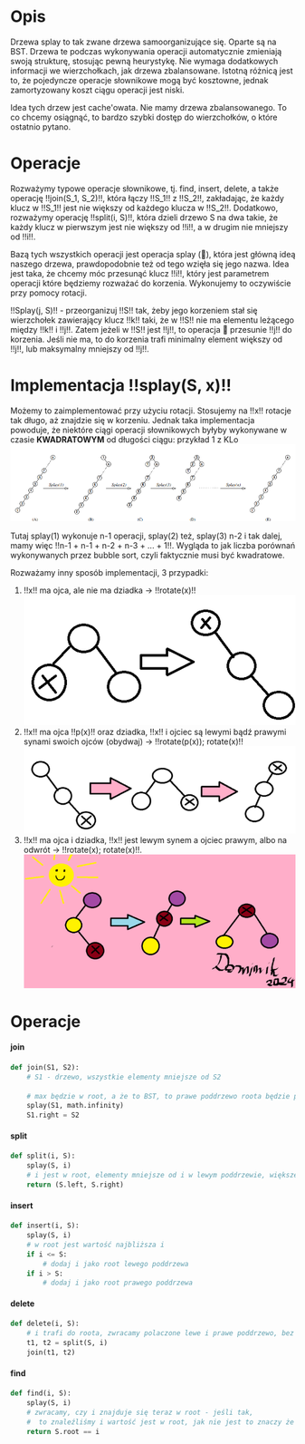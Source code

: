 # Opis

Drzewa splay to tak zwane drzewa samoorganizujące się. Oparte są na BST. Drzewa te podczas wykonywania operacji automatycznie zmieniają swoją strukturę, stosując pewną heurystykę. Nie wymaga dodatkowych informacji we wierzchołkach, jak drzewa zbalansowane. Istotną różnicą jest to, że pojedyncze operacje słownikowe mogą być kosztowne, jednak zamortyzowany koszt ciągu operacji jest niski.

Idea tych drzew jest cache'owata. Nie mamy drzewa zbalansowanego. To co chcemy osiągnąć, to bardzo szybki dostęp do wierzchołków, o które ostatnio pytano.

# Operacje

Rozważymy typowe operacje słownikowe, tj. find, insert, delete, a także operację !!join(S_1, S_2)!!, która łączy !!S_1!! z !!S_2!!, zakładając, że każdy klucz w !!S_1!! jest nie większy od każdego klucza w !!S_2!!. Dodatkowo, rozważymy operację !!split(i, S)!!, która dzieli drzewo S na dwa takie, że każdy klucz w pierwszym jest nie większy od !!i!!, a w drugim nie mniejszy od !!i!!.

Bazą tych wszystkich operacji jest operacja splay (💅), która jest główną ideą naszego drzewa, prawdopodobnie też od tego wzięła się jego nazwa. Idea jest taka, że chcemy móc przesunąć klucz !!i!!, który jest parametrem operacji które będziemy rozważać do korzenia. Wykonujemy to oczywiście przy pomocy rotacji.

!!Splay(j, S)!! - przeorganizuj !!S!! tak, żeby jego korzeniem stał się wierzchołek zawierający klucz !!k!! taki, że w !!S!! nie ma elementu leżącego między !!k!! i !!j!!. Zatem jeżeli w !!S!! jest !!j!!, to operacja 💅 przesunie !!j!! do korzenia. Jeśli nie ma, to do korzenia trafi minimalny element większy od !!j!!, lub maksymalny mniejszy od !!j!!.

# Implementacja !!splay(S, x)!!

Możemy to zaimplementować przy użyciu rotacji. Stosujemy na !!x!! rotacje tak długo, aż znajdzie się w korzeniu. Jednak taka implementacja powoduje, że niektóre ciągi operacji słownikowych byłyby wykonywane w czasie **KWADRATOWYM** od długości ciągu:
przykład 1 z KLo  
![alt text](images/splay/ex1.png)

Tutaj splay(1) wykonuje n-1 operacji, splay(2) też, splay(3) n-2 i tak dalej, mamy więc !!n-1 + n-1 + n-2 + n-3 + ... + 1!!. Wygląda to jak liczba porównań wykonywanych przez bubble sort, czyli faktycznie musi być kwadratowe.

Rozważamy inny sposób implementacji, 3 przypadki:

1. !!x!! ma ojca, ale nie ma dziadka -> !!rotate(x)!!
   ![alt text](images/splay/case1.png)
2. !!x!! ma ojca !!p(x)!! oraz dziadka, !!x!! i ojciec są lewymi bądź prawymi synami swoich ojców (obydwaj) -> !!rotate(p(x)); rotate(x)!!
   ![alt text](images/splay/case2.png)
3. !!x!! ma ojca i dziadka, !!x!! jest lewym synem a ojciec prawym, albo na odwrót -> !!rotate(x); rotate(x)!!.
   ![alt text](images/splay/case3.png)

# Operacje

#### join

```python
def join(S1, S2):
    # S1 - drzewo, wszystkie elementy mniejsze od S2

    # max będzie w root, a że to BST, to prawe poddrzewo roota będzie puste
    splay(S1, math.infinity)
    S1.right = S2
```

#### split

```python
def split(i, S):
    splay(S, i)
    # i jest w root, elementy mniejsze od i w lewym poddrzewie, większe w prawym
    return (S.left, S.right)
```

#### insert

```python
def insert(i, S):
    splay(S, i)
    # w root jest wartość najbliższa i
    if i <= S:
        # dodaj i jako root lewego poddrzewa
    if i > S:
        # dodaj i jako root prawego poddrzewa
```

#### delete

```python
def delete(i, S):
    # i trafi do roota, zwracamy polaczone lewe i prawe poddrzewo, bez i
    t1, t2 = split(S, i)
    join(t1, t2)
```

#### find

```python
def find(i, S):
    splay(S, i)
    # zwracamy, czy i znajduje się teraz w root - jeśli tak,
    #  to znaleźliśmy i wartość jest w root, jak nie jest to znaczy że nie ma
    return S.root == i
```
